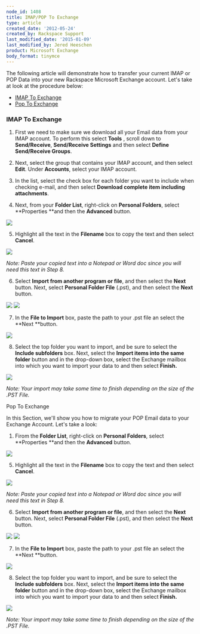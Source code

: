 ```yaml
---
node_id: 1408
title: IMAP/POP To Exchange
type: article
created_date: '2012-05-24'
created_by: Rackspace Support
last_modified_date: '2015-01-09'
last_modified_by: Jered Heeschen
product: Microsoft Exchange
body_format: tinymce
---
```


<div>

<div>

<span><span><span>The following article will demonstrate how to transfer
your current IMAP or POP Data into your new Rackspace Microsoft Exchange
account. Let's take at look at the procedure below:</span></span></span>

</div>

-   <span>[<span><span>IMAP To Exchange</span></span>](#IMAP)</span>
-   <span>[<span><span>Pop To Exchange</span></span>](#POP)</span>

<div>

<span><span><span><span>[]()</span></span></span></span>

</div>

<div>



</div>

### <span><span><span><span>IMAP To Exchange</span></span></span></span>

<div>



</div>

1.  <div>

    <span><span><span><span>First we need to make sure we download all
    your Email data from your IMAP account. To perform this select
    </span>**Tools** , scroll down to **Send/Receive**, **Send/Receive
    Settings** and then select **Define Send/Receive
    Groups**.</span></span></span>

    </div>

<!-- -->

2.  <div>

    <span><span><span>Next, select the group that contains your IMAP
    account, and then select **Edit**. Under **Accounts**, select your
    IMAP account.</span></span></span>

    </div>

3.  <div>

    <span><span><span>In the list, select the check box for each folder
    you want to include when checking e-mail, and then select **Download
    complete item including attachments**.</span></span></span>

    </div>

4.  <span><span><span>Next, from your **Folder List**, right-click
    on **Personal Folders**, select **Properties **and then
    the **Advanced** button.</span></span></span>

<div>

![](http://c15047832.r32.cf2.rackcdn.com/1.png)

</div>

<div>



</div>

5.  <span><span><span>Highlight all the text in the **Filename** box to
    copy the text and then select **Cancel**.</span></span></span>

<div>

![](http://c15047832.r32.cf2.rackcdn.com/three.png)

</div>

<div>



</div>

<div>

*<span><span><span>Note: Paste your copied text into a Notepad or Word
doc since you will need this text in Step 8.</span></span></span>*

</div>

6.  <span><span><span>Select **Import from another program or file**,
    and then select the **Next** button. Next, select **Personal Folder
    File** (.pst), and then select
    the **Next** button.</span></span></span>

<div>

![](http://c15047832.r32.cf2.rackcdn.com/5.png)
 ![](http://c15047832.r32.cf2.rackcdn.com/6.png)

</div>

<div>



</div>

7.  <div>

    <span><span><span>In the **File to Import** box, paste the path to
    your .pst file an select the **Next **button.</span></span></span>

    </div>

<div>

![](http://c15047832.r32.cf2.rackcdn.com/7.png)

</div>

<div>



</div>

8.  <span><span><span>Select the top folder you want to import, and be
    sure to select the **Include
    subfolders** box. </span></span></span><span><span><span>Next,
    select the **Import items into the same folder** button and
    </span></span></span><span><span><span><span>i</span></span></span><span><span>n
    the drop-down box, select the Exchange mailbox into which you want
    to import your data to and then
    select **Finish.**</span></span></span>

<div>

![](http://c15047832.r32.cf2.rackcdn.com/10.png)

</div>

<div>



</div>

<div>

*<span><span><span>Note: </span></span></span><span><span><span>Your
import may take some time to finish depending on the size of the .PST
File.</span></span></span>*

</div>

<div>



</div>

<div>



</div>

<div>

<span><span><span><span>[]()</span></span></span></span>

</div>

<div>



</div>

<div>

<span><span><span><span>Pop To Exchange</span></span></span></span>

</div>

<div>

<div>

<span><span><span>In this Section, we'll show you how to migrate your
POP Email data to your Exchange Account. Let's take a
look:</span></span></span>

</div>



1.  <span><span><span>Firom the **Folder List**, right-click
    on **Personal Folders**, select **Properties **and then
    the **Advanced** button.</span></span></span>

<div>

![](http://c15047832.r32.cf2.rackcdn.com/1.png)

</div>

<div>



</div>

5.  <span><span><span>Highlight all the text in the **Filename** box to
    copy the text and then select **Cancel**.</span></span></span>

<div>

![](http://c15047832.r32.cf2.rackcdn.com/three.png)

</div>

<div>



</div>

<div>

*<span><span><span>Note: Paste your copied text into a Notepad or Word
doc since you will need this text in Step 8.</span></span></span>*

</div>

6.  <span><span><span>Select **Import from another program or file**,
    and then select the **Next** button. Next, select **Personal Folder
    File** (.pst), and then select
    the **Next** button.</span></span></span>

<div>

![](http://c15047832.r32.cf2.rackcdn.com/5.png)
 ![](http://c15047832.r32.cf2.rackcdn.com/6.png)

</div>

<div>



</div>

7.  <div>

    <span><span><span>In the **File to Import** box, paste the path to
    your .pst file an select the **Next **button.</span></span></span>

    </div>

<div>

![](http://c15047832.r32.cf2.rackcdn.com/7.png)

</div>

<div>



</div>

8.  <span><span><span>Select the top folder you want to import, and be
    sure to select the **Include
    subfolders** box. </span></span></span><span><span><span>Next,
    select the **Import items into the same folder** button
    and </span></span></span><span><span><span><span>i</span></span></span><span><span>n
    the drop-down box, select the Exchange mailbox into which you want
    to import your data to and then
    select **Finish.**</span></span></span>

<div>

![](http://c15047832.r32.cf2.rackcdn.com/10.png)

</div>

<div>



</div>

<div>

*<span><span><span>Note: </span></span></span><span><span><span>Your
import may take some time to finish depending on the size of the .PST
File.</span></span></span>*

</div>

</div>

</div>

